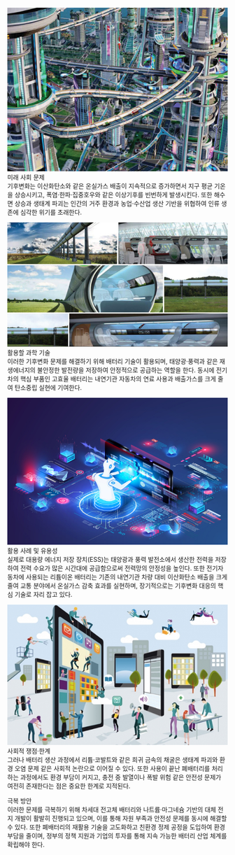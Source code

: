 ![미래](./mirea.jpg)  
 미래 사회 문제  
기후변화는 이산화탄소와 같은 온실가스 배출이 지속적으로 증가하면서 지구 평균 기온을 상승시키고, 폭염·한파·집중호우와 같은 이상기후를 빈번하게 발생시킨다. 또한 해수면 상승과 생태계 파괴는 인간의 거주 환경과 농업·수산업 생산 기반을 위협하여 인류 생존에 심각한 위기를 초래한다.  

  ![미래](./2.jpg)  
 활용할 과학 기술  
이러한 기후변화 문제를 해결하기 위해 배터리 기술이 활용되며, 태양광·풍력과 같은 재생에너지의 불안정한 발전량을 저장하여 안정적으로 공급하는 역할을 한다. 동시에 전기차의 핵심 부품인 고효율 배터리는 내연기관 자동차의 연료 사용과 배출가스를 크게 줄여 탄소중립 실현에 기여한다.  
  
  ![미래](./3.jpg)  
 활용 사례 및 유용성  
실제로 대용량 에너지 저장 장치(ESS)는 태양광과 풍력 발전소에서 생산한 전력을 저장하여 전력 수요가 많은 시간대에 공급함으로써 전력망의 안정성을 높인다. 또한 전기자동차에 사용되는 리튬이온 배터리는 기존의 내연기관 차량 대비 이산화탄소 배출을 크게 줄여 교통 분야에서 온실가스 감축 효과를 실현하며, 장기적으로는 기후변화 대응의 핵심 기술로 자리 잡고 있다.  
  
  ![미래](./4.jpg)  
 사회적 쟁점·한계  
그러나 배터리 생산 과정에서 리튬·코발트와 같은 희귀 금속의 채굴은 생태계 파괴와 환경 오염 문제 같은 사회적 논란으로 이어질 수 있다. 또한 사용이 끝난 폐배터리를 처리하는 과정에서도 환경 부담이 커지고, 충전 중 발열이나 폭발 위험 같은 안전성 문제가 여전히 존재한다는 점은 중요한 한계로 지적된다.  
  
 극복 방안  
이러한 문제를 극복하기 위해 차세대 전고체 배터리와 나트륨·마그네슘 기반의 대체 전지 개발이 활발히 진행되고 있으며, 이를 통해 자원 부족과 안전성 문제를 동시에 해결할 수 있다. 또한 폐배터리의 재활용 기술을 고도화하고 친환경 정제 공정을 도입하여 환경 부담을 줄이며, 정부의 정책 지원과 기업의 투자를 통해 지속 가능한 배터리 산업 체계를 확립해야 한다.  

